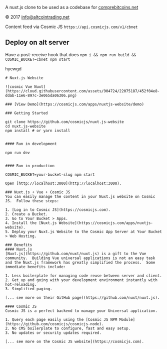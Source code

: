 
A nuxt.js clone to be used as a codebase for [comprebitcoins.net](https://comprebitcoins.net)

&copy; 2017 info@altcointrading.net

Content feed via Cosmic JS `https://api.cosmicjs.com/v1/cbnet`

## Deploy on alt server

Have a post-receive hook that does `npm i && npm run build && COSMIC_BUCKET=cbnet npm start`



hyewgd




```
# Nuxt.js Website

![cosmic Vue Nuxt](https://cloud.githubusercontent.com/assets/904724/22075187/452f04e8-ddab-11e6-897c-3e065da06306.png)

### [View Demo](https://cosmicjs.com/apps/nuxtjs-website/demo)

### Getting Started

git clone https://github.com/cosmicjs/nuxt.js-website
cd nuxt.js-website
npm install # or yarn install


#### Run in development

npm run dev


#### Run in production

COSMIC_BUCKET=your-bucket-slug npm start

Open [http://localhost:3000](http://localhost:3000).

### Nuxt.js + Vue + Cosmic JS
You can easily manage the content in your Nuxt.js website on Cosmic JS.  Follow these steps:

1. [Log in to Cosmic JS](https://cosmicjs.com).
2. Create a Bucket.
3. Go to Your Bucket > Apps.
4. Install the [Nuxt.js Website](https://cosmicjs.com/apps/nuxtjs-website).
5. Deploy your Nuxt.js Website to the Cosmic App Server at Your Bucket > Web Hosting.

### Benefits
#### Nuxt.js
[Nuxt.js](https://github.com/nuxt/nuxt.js) is a gift to the Vue community.  Building Vue universal applications is not an easy task and the Nuxt.js framework has greatly simplified the process.  Some immediate benefits include:

1. Less boilerplate for managing code reuse between server and client.
2. Get up and going with your development environment instantly with hot-reloading.
3. Simplified paging.

[... see more on their GitHub page](https://github.com/nuxt/nuxt.js).

#### Cosmic JS
Cosmic JS is a perfect backend to manage your Universal application.

1. Query each page easily using the [Cosmic JS NPM Module](https://github.com/cosmicjs/cosmicjs-node).
2. No CMS boilerplate to configure, fast and easy setup.
3. No updates or security updates required.

[... see more on the Cosmic JS website](https://cosmicjs.com).

```
